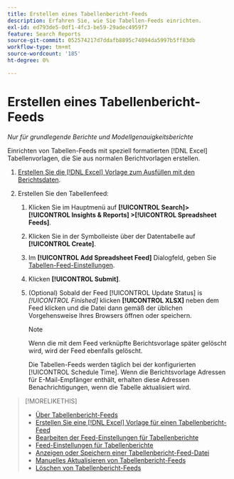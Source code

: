 ```yaml
---
title: Erstellen eines Tabellenbericht-Feeds
description: Erfahren Sie, wie Sie Tabellen-Feeds einrichten.
exl-id: ed793de5-0df1-4fc3-be59-29adec4959f7
feature: Search Reports
source-git-commit: 052574217d7ddafb8895c74094da5997b5ff83db
workflow-type: tm+mt
source-wordcount: '185'
ht-degree: 0%

---
```


# Erstellen eines Tabellenbericht-Feeds

*Nur für grundlegende Berichte und Modellgenauigkeitsberichte*

Einrichten von Tabellen-Feeds mit speziell formatierten [!DNL Excel] Tabellenvorlagen, die Sie aus normalen Berichtvorlagen erstellen.

1. [Erstellen Sie die [!DNL Excel] Vorlage zum Ausfüllen mit den Berichtsdaten](spreadsheet-feed-create-excel-template.md).

2. Erstellen Sie den Tabellenfeed:

   1. Klicken Sie im Hauptmenü auf **[!UICONTROL Search]> [!UICONTROL Insights & Reports] >[!UICONTROL Spreadsheet Feeds]**.

   1. Klicken Sie in der Symbolleiste über der Datentabelle auf **[!UICONTROL Create]**.

   1. Im **[!UICONTROL Add Spreadsheet Feed]** Dialogfeld, geben Sie [Tabellen-Feed-Einstellungen](spreadsheet-feed-settings.md).

   1. Klicken **[!UICONTROL Submit]**.

   1. (Optional) Sobald der Feed [!UICONTROL Update Status] is *[!UICONTROL Finished]* klicken **[!UICONTROL XLSX]** neben dem Feed klicken und die Datei dann gemäß der üblichen Vorgehensweise Ihres Browsers öffnen oder speichern.

      >[!NOTE]
      >
      >Wenn die mit dem Feed verknüpfte Berichtsvorlage später gelöscht wird, wird der Feed ebenfalls gelöscht.

      Die Tabellen-Feeds werden täglich bei der konfigurierten [!UICONTROL Schedule Time]. Wenn die Berichtsvorlage Adressen für E-Mail-Empfänger enthält, erhalten diese Adressen Benachrichtigungen, wenn die Tabelle aktualisiert wird.

>[!MORELIKETHIS]
>
>* [Über Tabellenbericht-Feeds](spreadsheet-feed-about.md)
>* [Erstellen Sie eine [!DNL Excel] Vorlage für einen Tabellenbericht-Feed](spreadsheet-feed-create-excel-template.md)
>* [Bearbeiten der Feed-Einstellungen für Tabellenberichte](spreadsheet-feed-edit.md)
>* [Feed-Einstellungen für Tabellenberichte](spreadsheet-feed-settings.md)
>* [Anzeigen oder Speichern einer Tabellenbericht-Feed-Datei](spreadsheet-feed-view-or-save.md)
>* [Manuelles Aktualisieren von Tabellenbericht-Feeds](spreadsheet-feed-refresh.md)
>* [Löschen von Tabellenbericht-Feeds](spreadsheet-feed-delete.md)

